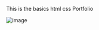This is the basics html css Portfolio 

![image](https://github.com/user-attachments/assets/d20fd9b0-1388-4d82-8b2b-536ec36d4bce)
